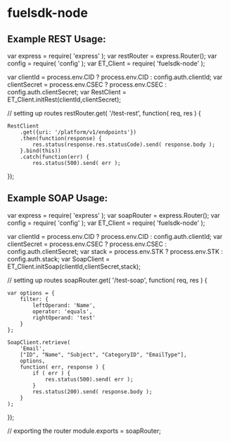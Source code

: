 # fuelsdk-node

## Example REST Usage:

var express     = require( 'express' );
var restRouter = express.Router();
var config = require( 'config' );
var ET_Client = require( 'fuelsdk-node' );


var clientId = process.env.CID ? process.env.CID : config.auth.clientId; 
var clientSecret = process.env.CSEC ? process.env.CSEC : config.auth.clientSecret;
var RestClient = ET_Client.initRest(clientId,clientSecret);


// setting up routes
restRouter.get( '/test-rest', function( req, res ) {

	RestClient
		.get({uri: '/platform/v1/endpoints'})
		.then(function(response) {
			res.status(response.res.statusCode).send( response.body );
		}.bind(this))
		.catch(function(err) {
			res.status(500).send( err ); 
	
});


## Example SOAP Usage:

var express     = require( 'express' );
var soapRouter = express.Router();
var config = require( 'config' );
var ET_Client = require( 'fuelsdk-node' );

var clientId = process.env.CID ? process.env.CID : config.auth.clientId; 
var clientSecret = process.env.CSEC ? process.env.CSEC : config.auth.clientSecret;
var stack = process.env.STK ? process.env.STK : config.auth.stack;
var SoapClient = ET_Client.initSoap(clientId,clientSecret,stack);

// setting up routes
soapRouter.get( '/test-soap', function( req, res ) {
	
	var options = {
		filter: {
			leftOperand: 'Name',
			operator: 'equals',
			rightOperand: 'test'
		}
	};

	SoapClient.retrieve(
		'Email',
		["ID", "Name", "Subject", "CategoryID", "EmailType"],
		options,
		function( err, response ) {
			if ( err ) {
				res.status(500).send( err );
			}
			res.status(200).send( response.body );
		}
	);	
	
});


// exporting the router
module.exports = soapRouter;
